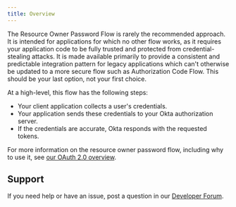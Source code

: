 ```yaml
---
title: Overview
---
```


The Resource Owner Password Flow is rarely the recommended approach. It is intended for applications for which no other flow works, as it requires your application code to be fully trusted and protected from credential-stealing attacks. It is made available primarily to provide a consistent and predictable integration pattern for legacy applications which can't otherwise be updated to a more secure flow such as Authorization Code Flow. This should be your last option, not your first choice.

At a high-level, this flow has the following steps:

- Your client application collects a user's credentials.
- Your application sends these credentials to your Okta authorization server.
- If the credentials are accurate, Okta responds with the requested tokens.

For more information on the resource owner password flow, including why to use it, see [our OAuth 2.0 overview](/docs/concepts/auth-overview/#resource-owner-password-flow).

## Support

If you need help or have an issue, post a question in our [Developer Forum](https://devforum.okta.com).

<NextSectionLink/>
